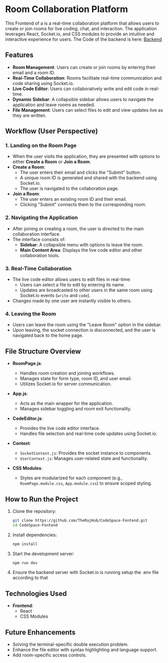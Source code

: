 # Room Collaboration Platform

This Frontend of a is a real-time collaboration platform that allows users to create or join rooms for live coding, chat, and interaction. The application leverages React, Socket.io, and CSS modules to provide an intuitive and interactive experience for users.
The Code of the backend is here: <a href="https://github.com/TheRajHub/CodeSpace.git">Backend</a>

## Features

- **Room Management**: Users can create or join rooms by entering their email and a room ID.
- **Real-Time Collaboration**: Rooms facilitate real-time communication and code sharing using Socket.io.
- **Live Code Editor**: Users can collaboratively write and edit code in real-time.
- **Dynamic Sidebar**: A collapsible sidebar allows users to navigate the application and leave rooms as needed.
- **File Management**: Users can select files to edit and view updates live as they are written.

## Workflow (User Perspective)

### 1. Landing on the Room Page
- When the user visits the application, they are presented with options to either **Create a Room** or **Join a Room**.
- **Create a Room**:
  - The user enters their email and clicks the "Submit" button.
  - A unique room ID is generated and shared with the backend using Socket.io.
  - The user is navigated to the collaboration page.
- **Join a Room**:
  - The user enters an existing room ID and their email.
  - Clicking "Submit" connects them to the corresponding room.

### 2. Navigating the Application
- After joining or creating a room, the user is directed to the main collaboration interface.
- The interface consists of:
  - **Sidebar**: A collapsible menu with options to leave the room.
  - **Main Content Area**: Displays the live code editor and other collaboration tools.

### 3. Real-Time Collaboration
- The live code editor allows users to edit files in real-time:
  - Users can select a file to edit by entering its name.
  - Updates are broadcasted to other users in the same room using Socket.io events (`write` and `code`).
- Changes made by one user are instantly visible to others.

### 4. Leaving the Room
- Users can leave the room using the "Leave Room" option in the sidebar.
- Upon leaving, the socket connection is disconnected, and the user is navigated back to the home page.

## File Structure Overview

- **RoomPage.js**:
  - Handles room creation and joining workflows.
  - Manages state for form type, room ID, and user email.
  - Utilizes Socket.io for server communication.

- **App.js**:
  - Acts as the main wrapper for the application.
  - Manages sidebar toggling and room exit functionality.

- **CodeEditor.js**:
  - Provides the live code editor interface.
  - Handles file selection and real-time code updates using Socket.io.

- **Context**:
  - `SocketContext.js`: Provides the socket instance to components.
  - `UserContext.js`: Manages user-related state and functionality.

- **CSS Modules**:
  - Styles are modularized for each component (e.g., `RoomPage.module.css`, `App.module.css`) to ensure scoped styling.

## How to Run the Project

1. Clone the repository:
   ```bash
   git clone https://github.com/TheRajHub/CodeSpace-Fontend.git
   cd CodeSpace-Fontend
   ```

2. Install dependencies:
   ```bash
   npm install
   ```

3. Start the development server:
   ```bash
   npm run dev
   ```

4. Ensure the backend server with Socket.io is running setup the .env file according to that

## Technologies Used

- **Frontend**:
  - React 
  - CSS Modules

## Future Enhancements

- Solving the terminal-specific double execution problem.
- Enhance the file editor with syntax highlighting and language support.
- Add room-specific access controls.

